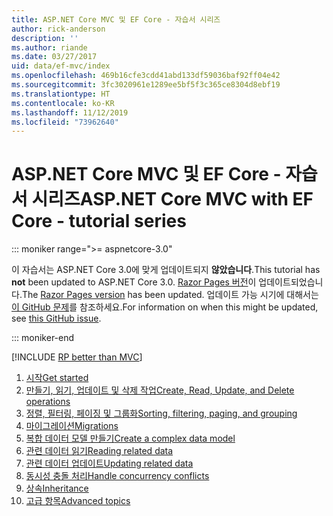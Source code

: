 ```yaml
---
title: ASP.NET Core MVC 및 EF Core - 자습서 시리즈
author: rick-anderson
description: ''
ms.author: riande
ms.date: 03/27/2017
uid: data/ef-mvc/index
ms.openlocfilehash: 469b16cfe3cdd41abd133df59036baf92ff04e42
ms.sourcegitcommit: 3fc3020961e1289ee5bf5f3c365ce8304d8ebf19
ms.translationtype: HT
ms.contentlocale: ko-KR
ms.lasthandoff: 11/12/2019
ms.locfileid: "73962640"
---
```

# <a name="aspnet-core-mvc-with-ef-core---tutorial-series"></a><span data-ttu-id="267e8-102">ASP.NET Core MVC 및 EF Core - 자습서 시리즈</span><span class="sxs-lookup"><span data-stu-id="267e8-102">ASP.NET Core MVC with EF Core - tutorial series</span></span>

::: moniker range=">= aspnetcore-3.0"

<span data-ttu-id="267e8-103">이 자습서는 ASP.NET Core 3.0에 맞게 업데이트되지 **않았습니다**.</span><span class="sxs-lookup"><span data-stu-id="267e8-103">This tutorial has **not** been updated to ASP.NET Core 3.0.</span></span> <span data-ttu-id="267e8-104">[Razor Pages 버전](xref:data/ef-rp/intro)이 업데이트되었습니다.</span><span class="sxs-lookup"><span data-stu-id="267e8-104">The [Razor Pages version](xref:data/ef-rp/intro) has been updated.</span></span> <span data-ttu-id="267e8-105">업데이트 가능 시기에 대해서는 [이 GitHub 문제](https://github.com/aspnet/AspNetCore.Docs/issues/13920)를 참조하세요.</span><span class="sxs-lookup"><span data-stu-id="267e8-105">For information on when this might be updated, see [this GitHub issue](https://github.com/aspnet/AspNetCore.Docs/issues/13920).</span></span>

::: moniker-end

[!INCLUDE [RP better than MVC](../../includes/RP-EF/rp-over-mvc.md)]

1. [<span data-ttu-id="267e8-106">시작</span><span class="sxs-lookup"><span data-stu-id="267e8-106">Get started</span></span>](xref:data/ef-mvc/intro)
1. [<span data-ttu-id="267e8-107">만들기, 읽기, 업데이트 및 삭제 작업</span><span class="sxs-lookup"><span data-stu-id="267e8-107">Create, Read, Update, and Delete operations</span></span>](xref:data/ef-mvc/crud)
1. [<span data-ttu-id="267e8-108">정렬, 필터링, 페이징 및 그룹화</span><span class="sxs-lookup"><span data-stu-id="267e8-108">Sorting, filtering, paging, and grouping</span></span>](xref:data/ef-mvc/sort-filter-page)
1. [<span data-ttu-id="267e8-109">마이그레이션</span><span class="sxs-lookup"><span data-stu-id="267e8-109">Migrations</span></span>](xref:data/ef-mvc/migrations)
1. [<span data-ttu-id="267e8-110">복합 데이터 모델 만들기</span><span class="sxs-lookup"><span data-stu-id="267e8-110">Create a complex data model</span></span>](xref:data/ef-mvc/complex-data-model)
1. [<span data-ttu-id="267e8-111">관련 데이터 읽기</span><span class="sxs-lookup"><span data-stu-id="267e8-111">Reading related data</span></span>](xref:data/ef-mvc/read-related-data)
1. [<span data-ttu-id="267e8-112">관련 데이터 업데이트</span><span class="sxs-lookup"><span data-stu-id="267e8-112">Updating related data</span></span>](xref:data/ef-mvc/update-related-data)
1. [<span data-ttu-id="267e8-113">동시성 충돌 처리</span><span class="sxs-lookup"><span data-stu-id="267e8-113">Handle concurrency conflicts</span></span>](xref:data/ef-mvc/concurrency)
1. [<span data-ttu-id="267e8-114">상속</span><span class="sxs-lookup"><span data-stu-id="267e8-114">Inheritance</span></span>](xref:data/ef-mvc/inheritance)
1. [<span data-ttu-id="267e8-115">고급 항목</span><span class="sxs-lookup"><span data-stu-id="267e8-115">Advanced topics</span></span>](xref:data/ef-mvc/advanced)
